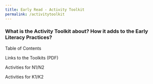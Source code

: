 ```yaml
---
title: Early Read - Activity Toolkit
permalink: /activitytoolkit
---
```

### What is the Activity Toolkit about? How it adds to the Early Literacy Practices?

Table of Contents

Links to the Toolkits (PDF)

Activities for N1/N2

Activities for K1/K2